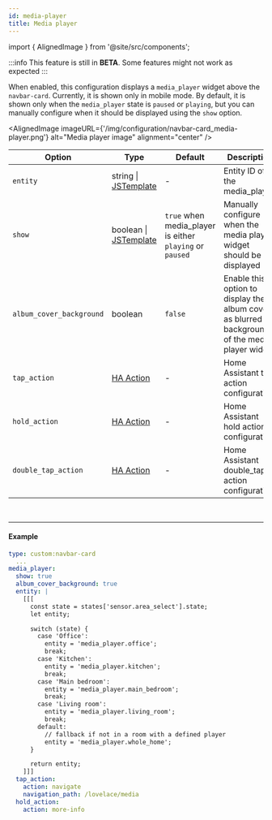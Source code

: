 ```yaml
---
id: media-player
title: Media player
---
```


import { AlignedImage } from '@site/src/components';

:::info
This feature is still in **BETA**. Some features might not work as expected
:::

When enabled, this configuration displays a `media_player` widget above the `navbar-card`. Currently, it is shown only in mobile mode. By default, it is shown only when the `media_player` state is `paused` or `playing`, but you can manually configure when it should be displayed using the `show` option.

<AlignedImage imageURL={'/img/configuration/navbar-card_media-player.png'} alt="Media player image" alignment="center" />

| Option                   | Type                                                           | Default                                                  | Description                                                                                    |
| ------------------------ | -------------------------------------------------------------- | -------------------------------------------------------- | ---------------------------------------------------------------------------------------------- |
| `entity`                 | string \| [JSTemplate](../types/js-template)                   | -                                                        | Entity ID of the media_player                                                                  |
| `show`                   | boolean \| [JSTemplate](../types/js-template)                  | `true` when media_player is either `playing` or `paused` | Manually configure when the media player widget should be displayed                            |
| `album_cover_background` | boolean                                                        | `false`                                                  | Enable this option to display the album cover as blurred background of the media player widget |
| `tap_action`             | [HA Action](https://www.home-assistant.io/dashboards/actions/) | -                                                        | Home Assistant tap action configuration.                                                       |
| `hold_action`            | [HA Action](https://www.home-assistant.io/dashboards/actions/) | -                                                        | Home Assistant hold action configuration.                                                      |
| `double_tap_action`      | [HA Action](https://www.home-assistant.io/dashboards/actions/) | -                                                        | Home Assistant double_tap action configuration.                                                |

<br/>

---

#### Example

```yaml
type: custom:navbar-card
  ...
media_player:
  show: true
  album_cover_background: true
  entity: |
    [[[
      const state = states['sensor.area_select'].state;
      let entity;

      switch (state) {
        case 'Office':
          entity = 'media_player.office';
          break;
        case 'Kitchen':
          entity = 'media_player.kitchen';
          break;
        case 'Main bedroom':
          entity = 'media_player.main_bedroom';
          break;
        case 'Living room':
          entity = 'media_player.living_room';
          break;
        default:
          // fallback if not in a room with a defined player
          entity = 'media_player.whole_home';
      }

      return entity;
    ]]]
  tap_action:
    action: navigate
    navigation_path: /lovelace/media
  hold_action:
    action: more-info
```
